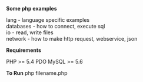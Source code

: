 **Some php examples**

lang - language specific examples  
databases - how to connect, execute sql  
io - read, write files  
network - how to make http request, webservice, json  

**Requirements**

PHP >= 5.4
PDO
MySQL >= 5.6

**To Run**
php filename.php

